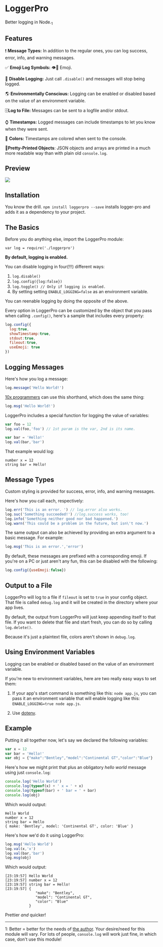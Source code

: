 # LoggerPro
Better logging in Node.<sub>1</sub>

## Features

❗️ **Message Types:** In addition to the regular ones, you can log success, error, info, and warning messages.

✅ **Emoji Log Symbols:** 👁💖 Emoji.

🔕 **Disable Logging:** Just call `.disable()` and messages will stop being logged.

🌎 **Environmentally Conscious:** Logging can be enabled or disabled based on the value of an environment variable.

🗄**Log to File:** Messages can be sent to a logfile and/or stdout. 

⌚️ **Timestamps:** Logged messages can include timestamps to let you know when they were sent.

🎨 **Colors:** Timestamps are colored when sent to the console.

💄**Pretty-Printed Objects**: JSON objects and arrays are printed in a much more readable way than with plain old `console.log`.

## Preview

<img src="http://alexarena.com/loggerpro-screen.jpg">

## Installation

You know the drill. `npm install loggerpro --save` installs logger-pro and adds it as a dependency to your project.

## The Basics

Before you do anything else, import the LoggerPro module:

`var log = require('./loggerpro')`

**By default, logging is enabled.**

You can disable logging in four(!!!) different ways:

1. `log.disable()`
2. `log.config({log:false})`
3. `log.toggle() // Only if logging is enabled.`
4. By setting setting `ENABLE_LOGGING=false` as an environment variable. 


You can reenable logging by doing the opposite of the above.

Every option in LoggerPro can be customized by the object that you pass when calling `.config()`, here's a sample that includes every property:

```js
log.config({
  log:true,
  showTimestamp:true,
  stdout:true,
  fileout:true,
  useEmoji: true
})
```

## Logging Messages

Here's how you log a message:
```js
log.message('Hello World!')
```

[10x programmers](https://twitter.com/thenatekirby/status/677573473670193152) can use this shorthand, which does the same thing:
```js
log.msg('Hello World!')
```

LoggerPro includes a special function for logging the value of variables:

```js
var foo = 12
log.val(foo,'foo') // 1st param is the var, 2nd is its name.

var bar = 'Hello!'
log.val(bar,'bar')

```
That example would log:
```
number x = 12
string bar = Hello!
```

## Message Types

Custom styling is provided for success, error, info, and warning messages.

Here's how you call each, respectively:
```js
log.err('This is an error. ') // log.error also works.
log.suc('Something succeeded!') //log.success works, too!
log.info('Something neither good nor bad happened.')
log.warn('This could be a problem in the future, but isn\'t now.')
```

The same output can also be achieved by providing an extra argument to a basic message. For example:

```js
log.msg('This is an error.','error')
```

By default, these messages are prefixed with a corresponding emoji. If you're on a PC or just aren't any fun, this can be disabled with the following:

```js
log.config({useEmoji:false})

```

## Output to a File

LoggerPro will log to a file if `fileout` is set to `true` in your config object. That file is called `debug.log` and it will be created in the directory where your app lives.

By default, the output from LoggerPro will just keep appending itself to that file. If you want to delete that file and start fresh, you can do so by calling `log.delete()`.

Because it's just a plaintext file, colors aren't shown in `debug.log`.

## Using Environment Variables

Logging can be enabled or disabled based on the value of an environment variable.

If you're new to environment variables, here are two really easy ways to set them:

1. If your app's start command is something like this: `node app.js`, you can pass it an environment variable that will enable logging like this: `ENABLE_LOGGING=true node app.js`.

2. Use [dotenv](https://www.npmjs.com/package/dotenv).

## Example

Putting it all together now, let's say we declared the following variables:

```js
var x = 12
var bar = 'Hello!'
var obj = {"make":"Bentley","model":"Continental GT","color":"Blue"}
```

Here's how we might print that plus an obligatory *hello world* message using just `console.log`:

```js
console.log('Hello World')
console.log(typeof(x) + ' x = ' + x)
console.log(typeof(bar) + ' bar = ' + bar)
console.log(obj)
```

Which would output:
```
Hello World
number x = 12
string bar = Hello
{ make: 'Bentley', model: 'Continental GT', color: 'Blue' }
```

Here's how we'd do it using LoggerPro:

```js
log.msg('Hello World')
log.val(x,'x')
log.val(bar,'bar')
log.msg(obj)
```

Which would output:

```
[23:19:57] Hello World
[23:19:57] number x = 12
[23:19:57] string bar = Hello!
[23:19:57] {
              "make": "Bentley",
              "model": "Continental GT",
              "color": "Blue"
           }
```

Prettier *and* quicker!

---
1: Better = better for the needs of [the author](http://twitter.com/alexarena). Your desire/need for this module will vary. For lots of people, `console.log` will work just fine, in which case, don't use this module!
